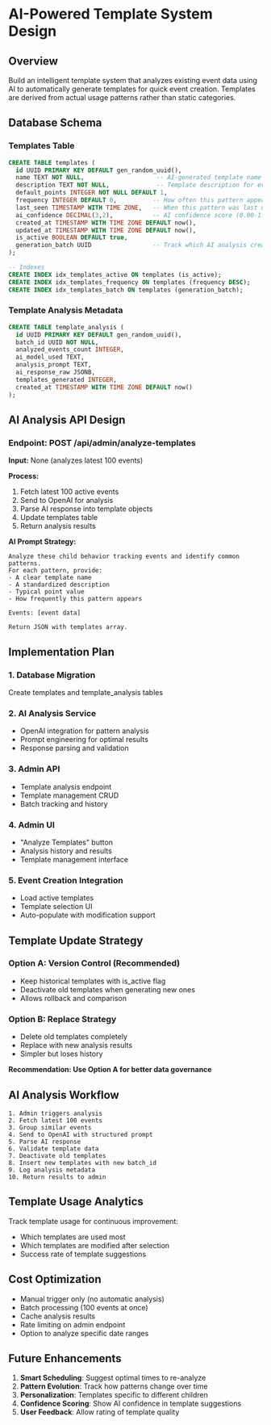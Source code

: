 # AI-Powered Template System Design

## Overview

Build an intelligent template system that analyzes existing event data using AI to automatically generate templates for quick event creation. Templates are derived from actual usage patterns rather than static categories.

## Database Schema

### Templates Table

```sql
CREATE TABLE templates (
  id UUID PRIMARY KEY DEFAULT gen_random_uuid(),
  name TEXT NOT NULL,                    -- AI-generated template name
  description TEXT NOT NULL,             -- Template description for events
  default_points INTEGER NOT NULL DEFAULT 1,
  frequency INTEGER DEFAULT 0,          -- How often this pattern appears
  last_seen TIMESTAMP WITH TIME ZONE,   -- When this pattern was last used
  ai_confidence DECIMAL(3,2),           -- AI confidence score (0.00-1.00)
  created_at TIMESTAMP WITH TIME ZONE DEFAULT now(),
  updated_at TIMESTAMP WITH TIME ZONE DEFAULT now(),
  is_active BOOLEAN DEFAULT true,
  generation_batch UUID                 -- Track which AI analysis created this
);

-- Indexes
CREATE INDEX idx_templates_active ON templates (is_active);
CREATE INDEX idx_templates_frequency ON templates (frequency DESC);
CREATE INDEX idx_templates_batch ON templates (generation_batch);
```

### Template Analysis Metadata

```sql
CREATE TABLE template_analysis (
  id UUID PRIMARY KEY DEFAULT gen_random_uuid(),
  batch_id UUID NOT NULL,
  analyzed_events_count INTEGER,
  ai_model_used TEXT,
  analysis_prompt TEXT,
  ai_response_raw JSONB,
  templates_generated INTEGER,
  created_at TIMESTAMP WITH TIME ZONE DEFAULT now()
);
```

## AI Analysis API Design

### Endpoint: POST /api/admin/analyze-templates

**Input:** None (analyzes latest 100 events)

**Process:**

1. Fetch latest 100 active events
2. Send to OpenAI for analysis
3. Parse AI response into template objects
4. Update templates table
5. Return analysis results

**AI Prompt Strategy:**

```
Analyze these child behavior tracking events and identify common patterns.
For each pattern, provide:
- A clear template name
- A standardized description
- Typical point value
- How frequently this pattern appears

Events: [event data]

Return JSON with templates array.
```

## Implementation Plan

### 1. Database Migration

Create templates and template_analysis tables

### 2. AI Analysis Service

- OpenAI integration for pattern analysis
- Prompt engineering for optimal results
- Response parsing and validation

### 3. Admin API

- Template analysis endpoint
- Template management CRUD
- Batch tracking and history

### 4. Admin UI

- "Analyze Templates" button
- Analysis history and results
- Template management interface

### 5. Event Creation Integration

- Load active templates
- Template selection UI
- Auto-populate with modification support

## Template Update Strategy

### Option A: Version Control (Recommended)

- Keep historical templates with is_active flag
- Deactivate old templates when generating new ones
- Allows rollback and comparison

### Option B: Replace Strategy

- Delete old templates completely
- Replace with new analysis results
- Simpler but loses history

**Recommendation: Use Option A for better data governance**

## AI Analysis Workflow

```
1. Admin triggers analysis
2. Fetch latest 100 events
3. Group similar events
4. Send to OpenAI with structured prompt
5. Parse AI response
6. Validate template data
7. Deactivate old templates
8. Insert new templates with new batch_id
9. Log analysis metadata
10. Return results to admin
```

## Template Usage Analytics

Track template usage for continuous improvement:

- Which templates are used most
- Which templates are modified after selection
- Success rate of template suggestions

## Cost Optimization

- Manual trigger only (no automatic analysis)
- Batch processing (100 events at once)
- Cache analysis results
- Rate limiting on admin endpoint
- Option to analyze specific date ranges

## Future Enhancements

1. **Smart Scheduling**: Suggest optimal times to re-analyze
2. **Pattern Evolution**: Track how patterns change over time
3. **Personalization**: Templates specific to different children
4. **Confidence Scoring**: Show AI confidence in template suggestions
5. **User Feedback**: Allow rating of template quality
